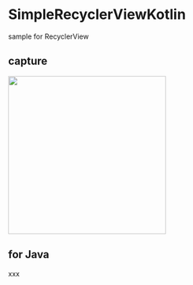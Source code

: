 # SimpleRecyclerViewKotlin
sample for RecyclerView

## capture
<img src="capture.gif" width=320 />

## for Java
xxx
